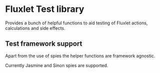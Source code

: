 # Fluxlet Test library

Provides a bunch of helpful functions to aid testing of Fluxlet actions,
calculations and side effects.

## Test framework support

Apart from the use of spies the helper functions are framework agnostic.

Currently Jasmine and Sinon spies are supported.
